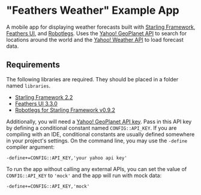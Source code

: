 # "Feathers Weather" Example App

A mobile app for displaying weather forecasts built with [Starling Framework](http://gamua.com/starling/), [Feathers UI](https://feathersui.com/), and [Robotlegs](https://github.com/joshtynjala/robotlegs-framework-starling). Uses the [Yahoo! GeoPlanet API](http://developer.yahoo.com/geo/geoplanet/) to search for locations around the world and the [Yahoo! Weather API](http://developer.yahoo.com/weather/) to load forecast data.

## Requirements

The following libraries are required. They should be placed in a folder named `libraries`.

* [Starling Framework 2.2](http://gamua.com/starling/)
* [Feathers UI 3.3.0](https://feathersui.com/)
* [Robotlegs for Starling Framework v0.9.2](https://github.com/joshtynjala/robotlegs-framework-starling)

Additionally, you will need a [Yahoo! GeoPlanet API key](http://developer.yahoo.com/geo/geoplanet/). Pass in this API key by defining a conditional constant named `CONFIG::API_KEY`. If you are compiling with an IDE, conditional constants are usually defined somewhere in your project's settings. On the command line, you may use the `-define` compiler argument:

	-define+=CONFIG::API_KEY,'your yahoo api key'

To run the app without calling any external APIs, you can set the value of `CONFIG::API_KEY` to `'mock'` and the app will run with mock data:

	-define+=CONFIG::API_KEY,'mock'